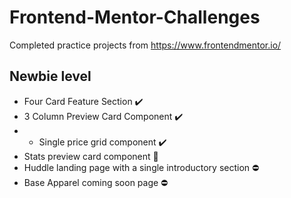 # Frontend-Mentor-Challenges
Completed practice projects from https://www.frontendmentor.io/

## Newbie level
- Four Card Feature Section ✔️
- 3 Column Preview Card Component ✔️
- - Single price grid component ✔️
- Stats preview card component 🚧
- Huddle landing page with a single introductory section ⛔
- Base Apparel coming soon page ⛔
